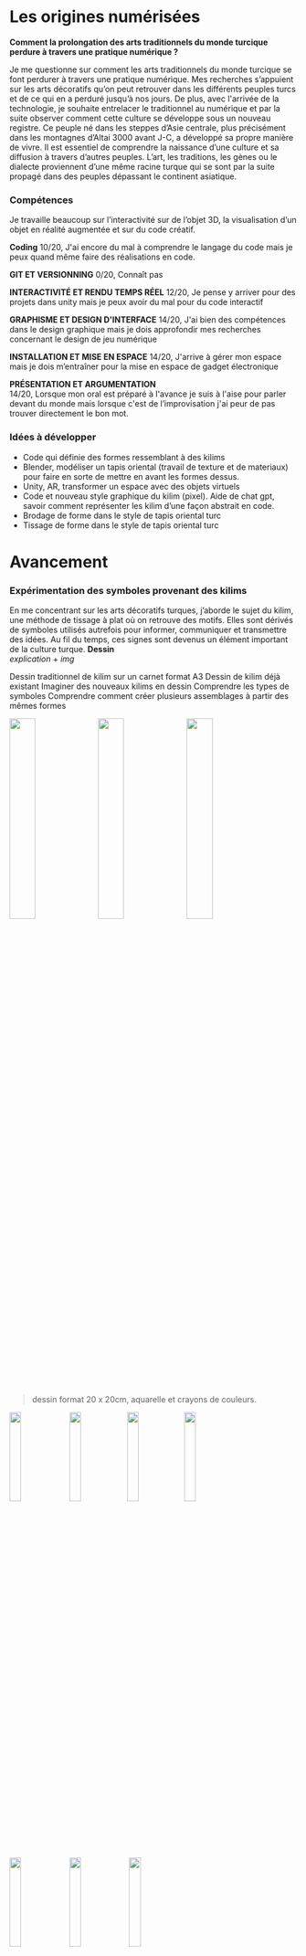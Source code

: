 # Les origines numérisées

**Comment la prolongation des arts traditionnels du monde turcique perdure à travers une pratique numérique ?**

Je me questionne sur comment les arts traditionnels du monde turcique se font perdurer à travers une pratique numérique. Mes recherches s’appuient sur les arts décoratifs qu’on peut retrouver dans les différents peuples turcs et de ce qui en a perduré jusqu’à nos jours. De plus, avec l'arrivée de la technologie, je souhaite entrelacer le traditionnel au numérique et par la suite observer comment cette culture se développe sous un nouveau registre. 
Ce peuple né dans les steppes d’Asie centrale, plus précisément dans les montagnes d’Altai 3000 avant J-C, a développé sa propre manière de vivre. Il est essentiel de comprendre la naissance d’une culture et sa diffusion à travers d’autres peuples. L’art, les traditions, les gènes ou le dialecte proviennent d’une même racine turque qui se sont par la suite propagé dans des peuples dépassant le continent asiatique.

### Compétences
Je travaille beaucoup sur l’interactivité sur de l’objet 3D, la visualisation d’un objet en réalité augmentée et sur du code créatif.

**Coding** 
10/20, J'ai encore du mal à comprendre le langage du code mais je peux quand même faire des réalisations en code. 

**GIT ET VERSIONNING**
0/20, Connaît pas

**INTERACTIVITÉ ET RENDU TEMPS RÉEL**
12/20, Je pense y arriver pour des projets dans unity mais je peux avoir du mal pour du code interactif

**GRAPHISME ET DESIGN D'INTERFACE**
14/20, J'ai bien des compétences dans le design graphique mais je dois approfondir mes recherches concernant le design de jeu numérique

**INSTALLATION ET MISE EN ESPACE** 
14/20, J'arrive à gérer mon espace mais je dois m’entraîner pour la mise en espace de gadget électronique 

**PRÉSENTATION ET ARGUMENTATION**  
14/20, Lorsque mon oral est préparé à l'avance je suis à l'aise pour parler devant du monde mais lorsque c'est de l’improvisation j'ai peur de pas trouver directement le bon mot. 


### Idées à développer <br>
- Code qui définie des formes ressemblant à des kilims
- Blender, modéliser un tapis oriental (travail de texture et de materiaux) pour faire en sorte de mettre en avant les formes dessus.
- Unity, AR, transformer un espace avec des objets virtuels
- Code et nouveau style graphique du kilim (pixel). Aide de chat gpt, savoir comment représenter les kilim d’une façon abstrait en code.
- Brodage de forme dans le style de tapis oriental turc
- Tissage de forme dans le style de tapis oriental turc


#  Avancement
### Expérimentation des symboles provenant des kilims <br>
En me concentrant sur les arts décoratifs turques, j’aborde le sujet du kilim, une méthode de tissage à plat où on retrouve des motifs. Elles sont dérivés de symboles utilisés autrefois pour informer, communiquer et transmettre des idées. Au fil du temps, ces signes sont devenus un élément important de la culture turque. 
**Dessin** <br>
*explication* +
*img*

Dessin traditionnel de kilim
sur un carnet format A3
Dessin de kilim déjà existant 
Imaginer des nouveaux kilims en dessin
Comprendre les types de symboles
Comprendre comment créer plusieurs assemblages à partir des mêmes formes

<img src="img/dessin carnet/dessin1.png" alt="" width="30%"> <img src="img/dessin carnet/dessin2.png" alt="" width="30%"> <img src="img/dessin carnet/dessin3.png" alt="" width="30%">
> dessin format 20 x 20cm, aquarelle et crayons de couleurs.

<img src="img/dessin carnet/petit1.png" alt="" width="20%"> <img src="img/dessin carnet/petit2.png" alt="" width="20%"><img src="img/dessin carnet/petit3.png" alt="" width="20%"><img src="img/dessin carnet/petit4.png" alt="" width="20%"><img src="img/dessin carnet/petit5.png" alt="" width="20%"> <img src="img/dessin carnet/petit6.png" alt="" width="20%"> <img src="img/dessin carnet/petit7.png" alt="" width="20%">
> dessin petit format 10 x 7cm, techniques mixtes. 


Dessin vectoriel de killim <br> <br>

<img src="img/vecto/Component 2.png" alt="" width="80%">

>Elibelinde

<img src="img/vecto/Component 4.png" alt="" width="80%">

> Bereket

<img src="img/vecto/Component 5.png" alt="" width="80%">

> Scoprion mais avec même base

<img src="img/vecto/Component 6.png" alt="" width="80%">

> Monster's feet

<img src="img/vecto/Component 7.png" alt="" width="80%">

> Tarnak

<img src="img/vecto/Component 8.png" alt="" width="80%">

> Eye

<img src="img/vecto/Component 9.png" alt="" width="80%">

> Bukagi

<img src="img/vecto/Component 10.png" alt="" width="70%">

> Bereket


Travail d'assemblage de forme 
Travail sur un style de pixel, rendre le kilim 

**IA experimentation** <br>
J’utilise l’IA pour générer des symboles de kilim que j’intègre ensuite dans différents projets. Ce processus examine si les technologies modernes peuvent imiter la création de motifs traditionnels et dans quelle mesure ces styles restent reconnaissables. Cependant, les dessins générés par l’IA introduisent souvent une divergence unique de la réalité, ce qui entraîne une réinterprétation fascinante des motifs traditionnels.

<img src="img/groupeIA/groupe1.png" alt="" width="100%">

> Proposition de pattern kilim par une intelligence artificielle, Mid Journey 
> Utilisation de prompt "Generate me a symbol elibelinde of kilim" 
> Le paramètre “--tile” permet de créer une image qui pourra se répéter

<img src="img/groupeIA/groupe1-1.png" alt="" width="100%">

<img src="img/groupeIA/groupe3.png" alt="" width="100%">

### Wave function 
Code qui permet de faire répéter une image sur VS Code <br>
    https://www.youtube.com/watch?v=rI_y2GAlQFM
Utilisation de mes dessins vectoriels pour le faire répéter en code 
Utilisation des motifs générer par IA pour le faire répéter en code 

Mon travail sur le Wave Function Collapse: <br>
https://etz223.github.io/wavefunction/wavefunctioninterface/


### Artistes references <br>

[Fichier pdf pour les références](./artiste.pdf)


### Accrochage 
<img src="img/install/testinstall.png" alt="" width="40%">

> Aide de Bastien afin de bien définir l'emplacement de chaque motif en élaborant des catégoris.

### Tissages

<img src="img/tissage/tissagevague.png" alt="" width="30%"> <img src="img/tissage/tissagetigre.png" alt="" width="30%"> <img src="img/tissage/tissagescorpion.png" alt="" width="30%">
<img src="img/tissage/tissagerien.png" alt="" width="30%"> <img src="img/tissage/tissagefroid.png" alt="" width="30%">

> Tissage à partir des modèles des symboles véctorisés




**Sujet de recherches d’un autre camarade**  

Prendre le sujet de quelqu’un d’autre m’a permis d’approfondir une thématique sur laquelle je n’avais jamais pris le temps de faire des recherches.  

**Contexte**  
Mes grands-parents maternels ont immigré en France dans les années 80 et ont dû apprendre une nouvelle langue tout en essayant de conserver leur langue maternelle. 
Cependant, il est très difficile de comprendre et de parler une nouvelle langue lorsqu’on est illettré ou analphabète, comme c’est le cas de ma grand-mère.  

J’ai souvent observé les difficultés auxquelles elle faisait face lors de ses échanges avec ses voisines, elles-mêmes immigrées de divers pays comme le Maroc, le Portugal ou le Liban. 
J’apprécie beaucoup cette diversité culturelle qui permet de discuter avec des personnes de tous horizons et d’apprendre sur leurs cultures respectives. 
Je voudrais trouver une solution pour faciliter les échanges entre les personnes ayant des difficultés supplémentaires afin qu’elles ne soient pas exclues de ces discussions.  

**Idée**  
Mon idée est de créer une application de traduction destinée à des échanges spontanés. 
Cette application serait également adaptée aux personnes ayant du mal à manipuler un téléphone ou à comprendre son fonctionnement, 
comme les personnes âgées ou à mobilité réduite.  

L’interface doit être la plus simple possible, sans écriture, afin de ne pas compliquer l’utilisation pour les personnes illettrées ou analphabètes. 
Les consignes pourraient être transmises par audio ou par des images.
L’objectif principal est de proposer une traduction autonome, limitant au maximum les commandes nécessaires pour les utilisateurs.  

**Sujet de recherche**  
Mon idée est en lien avec le sujet de recherche de Valérie sur l’utilisation de l’IA au quotidien.
Je voulais explorer les capacités actuelles de l’IA pour évaluer la faisabilité de concevoir une telle application.

Lien pour voir les échanges avec l'aide de ChatGPT : <br>
https://drive.google.com/drive/folders/133gYCp3KrFpMIJVp0k1zx2G0NHu9E1UW?usp=drive_link

ChatGPT, par exemple, fonctionne mieux lorsque les consignes sont claires et détaillées, mais il peut également présenter des dysfonctionnements qui perturbent les échanges. 
Il est essentiel de comprendre et de s’adapter au rythme de la discussion, car l’IA peut répondre trop rapidement, interrompre la conversation, ou au contraire répondre avec du retard.
Bien que l’intelligence artificielle puisse offrir une solution intéressante pour la traduction, elle n’est pas encore entièrement adaptée à mes exigences pour ce projet.  

### Installation 

<img src="img/install/install.jpeg" alt="" width="60%">
Accrocher les essais avec de la laine donne cette aspect de grand tissage

[Télécharger pour voir test au plotter 1](img/dessin%20carnet/plotter1.mp4) <br>
[Télécharger pour voir test au plotter 2](img/dessin%20carnet/plotter2.mp4) <br>
[Télécharger pour voir test au plotter 3](img/dessin%20carnet/plotter3.mp4) <br>
  
### Discussion + Aide 

**Bastien** m'a beaucoup aider pour catégoriser mes symboles.
<br><br>
J'ai beaucoup discuter de nos avancées avec **Valérie** et on a vu ce qu'on pouvait améliorer comme par exemple notre discours ou notre intention. 
<br><br>
**Lita** m’a conseillé d’utiliser Claude, une intelligence artificielle où sa spécialité est le codage.
<br><br>
J'ai conseillé à **Anne-Sophie** de regarder le travail de Sougwen Chung. Travail entre l'homme et la machine.
<br><br>
**Hind** a lié mon projet de symbole avec les symboles Amazigh, on retrouve également un travail de mémoire et de narration.

### Contribution aux ressources
Références artistiques <br>
https://github.com/etz223/esad-art-numerique-ressources








